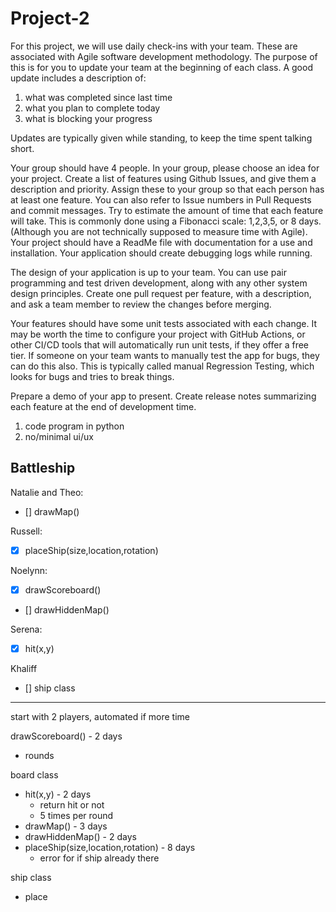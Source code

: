 # Project-2

For this project, we will use daily check-ins with your team.  These are associated with Agile software development methodology.  The purpose of this is for you to update your team at the beginning of each class.  A good update includes a description of:   

1) what was completed since last time 
2) what you plan to complete today 
3) what is blocking your progress 

Updates are typically given while standing, to keep the time spent talking short. 

Your group should have 4 people.  In your group, please choose an idea for your project.  Create a list of features using Github Issues, and give them a description and priority.  Assign these to your group so that each person has at least one feature.  You can also refer to Issue numbers in Pull Requests and commit messages.  Try to estimate the amount of time that each feature will take.  This is commonly done using a Fibonacci scale:  1,2,3,5, or 8 days.  (Although you are not technically supposed to measure time with Agile).  Your project should have a ReadMe file with documentation for a use and installation.  Your application should create debugging logs while running.  

The design of your application is up to your team. You can use pair programming and test driven development, along with any other system design principles.  Create one pull request per feature, with a description, and ask a team member to review the changes before merging.   

Your features should have some unit tests associated with each change.  It may be worth the time to configure your project with GitHub Actions, or other CI/CD tools that will automatically run unit tests, if they offer a free tier.  If someone on your team wants to manually test the app for bugs, they can do this also.  This is typically called manual Regression Testing, which looks for bugs and tries to break things. 

Prepare a demo of your app to present.  Create release notes summarizing each feature at the end of development time.

1) code program in python
2) no/minimal ui/ux


 Battleship
------------
Natalie and Theo:
- [] drawMap()

Russell:
- [x] placeShip(size,location,rotation)

Noelynn:
- [x] drawScoreboard()
- [] drawHiddenMap()

Serena:
- [x] hit(x,y)

Khaliff
- [] ship class


----------------------------------------------------------

start with 2 players, automated if more time 

drawScoreboard() - 2 days
 - rounds

board class
 - hit(x,y) - 2 days
   - return hit or not
   - 5 times per round
 - drawMap() - 3 days
 - drawHiddenMap() - 2 days
 - placeShip(size,location,rotation) - 8 days
   - error for if ship already there

ship class
 - place